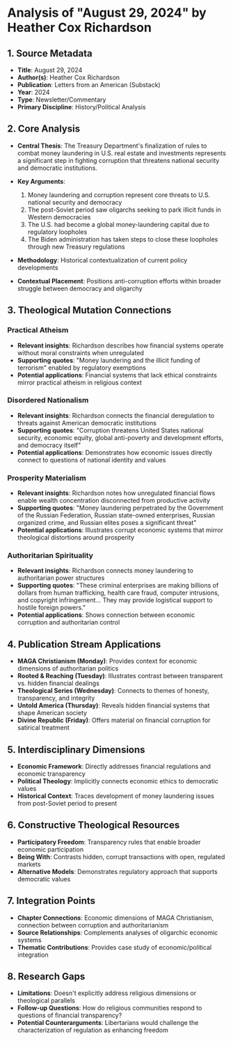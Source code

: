 # Analysis of "August 29, 2024" by Heather Cox Richardson

## 1. Source Metadata
- **Title**: August 29, 2024
- **Author(s)**: Heather Cox Richardson
- **Publication**: Letters from an American (Substack)
- **Year**: 2024
- **Type**: Newsletter/Commentary
- **Primary Discipline**: History/Political Analysis

## 2. Core Analysis
- **Central Thesis**: The Treasury Department's finalization of rules to combat money laundering in U.S. real estate and investments represents a significant step in fighting corruption that threatens national security and democratic institutions.

- **Key Arguments**: 
  1. Money laundering and corruption represent core threats to U.S. national security and democracy
  2. The post-Soviet period saw oligarchs seeking to park illicit funds in Western democracies
  3. The U.S. had become a global money-laundering capital due to regulatory loopholes
  4. The Biden administration has taken steps to close these loopholes through new Treasury regulations

- **Methodology**: Historical contextualization of current policy developments

- **Contextual Placement**: Positions anti-corruption efforts within broader struggle between democracy and oligarchy

## 3. Theological Mutation Connections

### Practical Atheism
- **Relevant insights**: Richardson describes how financial systems operate without moral constraints when unregulated
- **Supporting quotes**: "Money laundering and the illicit funding of terrorism" enabled by regulatory exemptions
- **Potential applications**: Financial systems that lack ethical constraints mirror practical atheism in religious context

### Disordered Nationalism
- **Relevant insights**: Richardson connects the financial deregulation to threats against American democratic institutions
- **Supporting quotes**: "Corruption threatens United States national security, economic equity, global anti-poverty and development efforts, and democracy itself"
- **Potential applications**: Demonstrates how economic issues directly connect to questions of national identity and values

### Prosperity Materialism
- **Relevant insights**: Richardson notes how unregulated financial flows enable wealth concentration disconnected from productive activity
- **Supporting quotes**: "Money laundering perpetrated by the Government of the Russian Federation, Russian state-owned enterprises, Russian organized crime, and Russian elites poses a significant threat"
- **Potential applications**: Illustrates corrupt economic systems that mirror theological distortions around prosperity

### Authoritarian Spirituality
- **Relevant insights**: Richardson connects money laundering to authoritarian power structures
- **Supporting quotes**: "These criminal enterprises are making billions of dollars from human trafficking, health care fraud, computer intrusions, and copyright infringement... They may provide logistical support to hostile foreign powers."
- **Potential applications**: Shows connection between economic corruption and authoritarian control

## 4. Publication Stream Applications
- **MAGA Christianism (Monday)**: Provides context for economic dimensions of authoritarian politics
- **Rooted & Reaching (Tuesday)**: Illustrates contrast between transparent vs. hidden financial dealings
- **Theological Series (Wednesday)**: Connects to themes of honesty, transparency, and integrity
- **Untold America (Thursday)**: Reveals hidden financial systems that shape American society
- **Divine Republic (Friday)**: Offers material on financial corruption for satirical treatment

## 5. Interdisciplinary Dimensions
- **Economic Framework**: Directly addresses financial regulations and economic transparency
- **Political Theology**: Implicitly connects economic ethics to democratic values
- **Historical Context**: Traces development of money laundering issues from post-Soviet period to present

## 6. Constructive Theological Resources
- **Participatory Freedom**: Transparency rules that enable broader economic participation
- **Being With**: Contrasts hidden, corrupt transactions with open, regulated markets
- **Alternative Models**: Demonstrates regulatory approach that supports democratic values

## 7. Integration Points
- **Chapter Connections**: Economic dimensions of MAGA Christianism, connection between corruption and authoritarianism
- **Source Relationships**: Complements analyses of oligarchic economic systems
- **Thematic Contributions**: Provides case study of economic/political integration

## 8. Research Gaps
- **Limitations**: Doesn't explicitly address religious dimensions or theological parallels
- **Follow-up Questions**: How do religious communities respond to questions of financial transparency?
- **Potential Counterarguments**: Libertarians would challenge the characterization of regulation as enhancing freedom
